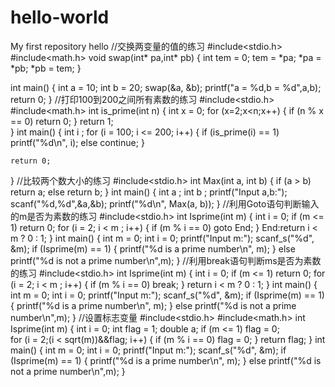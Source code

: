 # hello-world
My first repository
hello
//交换两变量的值的练习
#include<stdio.h>
#include<math.h>
void swap(int* pa,int* pb)
{
	int tem = 0;
	tem = *pa;
	*pa = *pb;
	*pb = tem;
}

int main()
{
	int a = 10;
	int b = 20;
	swap(&a, &b);
	printf("a = %d,b = %d",a,b);
	return 0;
}
//打印100到200之间所有素数的练习
#include<stdio.h>
#include<math.h>
int is_prime(int n)
{
	int x = 0;
	for (x=2;x<n;x++)
	{
		if (n % x == 0)
			return 0;
	}
	return 1;	
}
int main()
{
	int i ;
	for (i = 100; i <= 200; i++)
	{
		if (is_prime(i) == 1)
			printf("%d\n", i);
		else
			continue;
	}

	return 0;
}
//比较两个数大小的练习
#include<stdio.h>
int Max(int a, int b)
{
	if (a > b)
		return a;
	else
		return b;
}
int main()
{
	int a ;
	int b ;
	printf("Input a,b:");
	scanf("%d,%d",&a,&b);
	printf("%d\n", Max(a, b));
}
//利用Goto语句判断输入的m是否为素数的练习
#include<stdio.h>
int Isprime(int m)
{
	int i = 0;
	if (m <= 1)
		return 0;
	for (i = 2; i < m ; i++)
	{
		if (m % i == 0)
			goto End;
	}
End:return i < m ? 0 : 1;
}
int main()
{
	int m = 0;
	int i = 0;
	printf("Input m:");
	scanf_s("%d", &m);
	if (Isprime(m) == 1)
	{
		printf("%d is a prime number\n", m);
	}
	else
		printf("%d is not a prime number\n",m);
}
//利用break语句判断ms是否为素数的练习
#include<stdio.h>
int Isprime(int m)
{
	int i = 0;
	if (m <= 1)
		return 0;
	for (i = 2; i < m ; i++)
	{
		if (m % i == 0)
			break;
	}
	return i < m ? 0 : 1;
}
int main()
{
	int m = 0;
	int i = 0;
	printf("Input m:");
	scanf_s("%d", &m);
	if (Isprime(m) == 1)
	{
		printf("%d is a prime number\n", m);
	}
	else
		printf("%d is not a prime number\n",m);
}
//设置标志变量
#include<stdio.h>
#include<math.h>
int Isprime(int m)
{
	int i = 0;
	int flag = 1;
	double a;
	if (m <= 1) 
		flag = 0;		
	for (i = 2;(i < sqrt(m))&&flag; i++)
	{
		if (m % i == 0)
			flag = 0;
	}
	return flag;
}
int main()
{
	int m = 0;
	int i = 0;
	printf("Input m:");
	scanf_s("%d", &m);
	if (Isprime(m) == 1)
	{
		printf("%d is a prime number\n", m);
	}
	else
		printf("%d is not a prime number\n",m);
}
